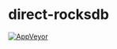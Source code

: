 # direct-rocksdb

[![AppVeyor](https://ci.appveyor.com/api/projects/status/github/TerrorJack/direct-rocksdb?branch=master&svg=true)](https://ci.appveyor.com/project/TerrorJack/direct-rocksdb?branch=master)
